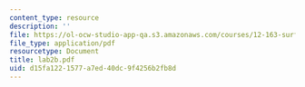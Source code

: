 ```yaml
---
content_type: resource
description: ''
file: https://ol-ocw-studio-app-qa.s3.amazonaws.com/courses/12-163-surface-processes-and-landscape-evolution-fall-2004/d15fa1221577a7ed40dc9f4256b2fb8d_lab2b.pdf
file_type: application/pdf
resourcetype: Document
title: lab2b.pdf
uid: d15fa122-1577-a7ed-40dc-9f4256b2fb8d
---
```

